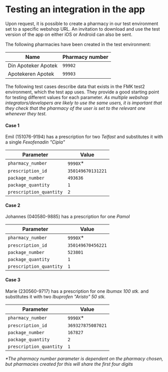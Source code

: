 # Testing an integration in the app
Upon request, it is possible to create a pharmacy in our test environment set to a specific webshop URL. 
An invitation to download and use the test version of the app on either iOS or Android can also be sent. 


The following pharmacies have been created in the test environment:

|Name                 |Pharmacy number|
|---------------------|---------------|
|Din Apoteker Apotek  |`99902`        |
|Apotekeren Apotek    |`99903`        |


The following test cases describe data that exists in the FMK test2 environment, which the test app uses.
They provide a good starting point for testing different values for each parameter.
_As multiple webshop integrators/developers are likely to use the same users, it is important that they check that the pharmacy of the user is set to the relevant one whenever they test._


#### Case 1
Emil (151076-9194) has a prescription for two _Telfast_ and substitutes it with a single _Fexofenadin "Cipla"_

|Parameter              |Value            |
|-----------------------|-----------------|
|`pharmacy_number`      |`9990X`*         |
|`prescription_id`      |`350149670131221`|
|`package_number`       |`493636`         |
|`package_quantity`     |`1`              |
|`prescription_quantity`|`2`              |


#### Case 2
Johannes (040580-9885) has a prescription for one _Pamol_

|Parameter              |Value            |
|-----------------------|-----------------|
|`pharmacy_number`      |`9990X`*         |
|`prescription_id`      |`350149670456221`|
|`package_number`       |`523801`         |
|`package_quantity`     |`1`              |
|`prescription_quantity`|`1`              |


#### Case 3
Marie (230560-9717) has a prescription for one _Ibumax 100 stk._ and substitutes it with two _Ibuprofen "Aristo" 50 stk._

|Parameter              |Value            |
|-----------------------|-----------------|
|`pharmacy_number`      |`9990X`*         |
|`prescription_id`      |`369327875087021`|
|`package_number`       |`167827`         |
|`package_quantity`     |`2`              |
|`prescription_quantity`|`1`              |


_*The pharmacy number parameter is dependent on the pharmacy chosen, but pharmacies created for this will share the first four digits_
